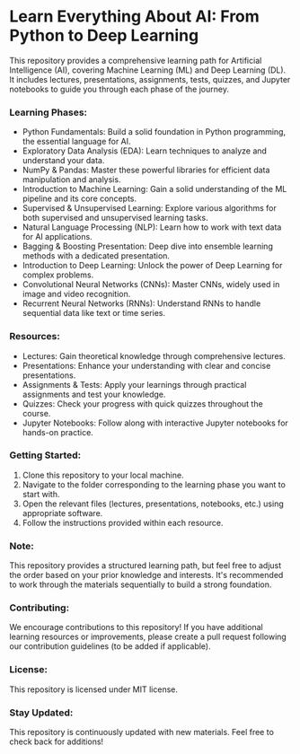 # Learn Everything About AI: From Python to Deep Learning

This repository provides a comprehensive learning path for Artificial Intelligence (AI), covering Machine Learning (ML) and Deep Learning (DL). It includes lectures, presentations, assignments, tests, quizzes, and Jupyter notebooks to guide you through each phase of the journey.

### Learning Phases:

- Python Fundamentals: Build a solid foundation in Python programming, the essential language for AI.
- Exploratory Data Analysis (EDA): Learn techniques to analyze and understand your data.
- NumPy & Pandas: Master these powerful libraries for efficient data manipulation and analysis.
- Introduction to Machine Learning: Gain a solid understanding of the ML pipeline and its core concepts.
- Supervised & Unsupervised Learning: Explore various algorithms for both supervised and unsupervised learning tasks.
- Natural Language Processing (NLP): Learn how to work with text data for AI applications.
- Bagging & Boosting Presentation: Deep dive into ensemble learning methods with a dedicated presentation.
- Introduction to Deep Learning: Unlock the power of Deep Learning for complex problems.
- Convolutional Neural Networks (CNNs): Master CNNs, widely used in image and video recognition.
- Recurrent Neural Networks (RNNs): Understand RNNs to handle sequential data like text or time series.

### Resources:

- Lectures: Gain theoretical knowledge through comprehensive lectures.
- Presentations: Enhance your understanding with clear and concise presentations.
- Assignments & Tests: Apply your learnings through practical assignments and test your knowledge.
- Quizzes: Check your progress with quick quizzes throughout the course.
- Jupyter Notebooks: Follow along with interactive Jupyter notebooks for hands-on practice.

### Getting Started:

1. Clone this repository to your local machine.
2. Navigate to the folder corresponding to the learning phase you want to start with.
3. Open the relevant files (lectures, presentations, notebooks, etc.) using appropriate software.
4. Follow the instructions provided within each resource.

### Note:

This repository provides a structured learning path, but feel free to adjust the order based on your prior knowledge and interests.
It's recommended to work through the materials sequentially to build a strong foundation.

### Contributing:

We encourage contributions to this repository! If you have additional learning resources or improvements, please create a pull request following our contribution guidelines (to be added if applicable).

### License:

This repository is licensed under MIT license.

### Stay Updated:

This repository is continuously updated with new materials. Feel free to check back for additions!
